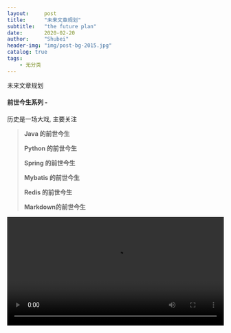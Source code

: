 ```yaml
---
layout:     post
title:      "未来文章规划"
subtitle:   "the future plan"
date:       2020-02-20
author:     "Shubei"
header-img: "img/post-bg-2015.jpg"
catalog: true
tags:
    - 无分类
---
```


未来文章规划

#### 前世今生系列 - 
历史是一场大戏, 主要关注

> __Java 的前世今生__
>
> __Python 的前世今生__
>
> __Spring 的前世今生__
>
> __Mybatis 的前世今生__
>
> __Redis 的前世今生__
>
> __Markdown的前世今生__

<video src="http://qiniu.swarma.org/newUser.mp4" controls="controls" width="100%" height="auto"/>